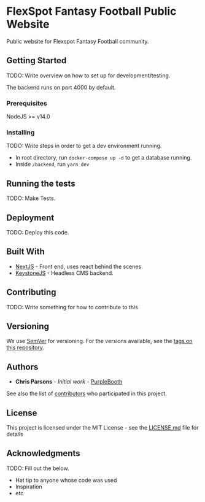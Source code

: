 # FlexSpot Fantasy Football Public Website

Public website for Flexspot Fantasy Football community.

## Getting Started

TODO: Write overview on how to set up for development/testing.

The backend runs on port 4000 by default.

### Prerequisites

NodeJS >= v14.0

### Installing

TODO: Write steps in order to get a dev environment running.

- In root directory, run `docker-compose up -d` to get a database running.
- Inside `/backend`, run `yarn dev`

## Running the tests

TODO: Make Tests.

## Deployment

TODO: Deploy this code.

## Built With

- [NextJS](https://nextjs.org/) - Front end, uses react behind the scenes.
- [KeystoneJS](https://www.keystonejs.com/) - Headless CMS backend.

## Contributing

TODO: Write something for how to contribute to this

## Versioning

We use [SemVer](http://semver.org/) for versioning. For the versions available, see the [tags on this repository](https://github.com/your/project/tags).

## Authors

- **Chris Parsons** - _Initial work_ - [PurpleBooth](https://github.com/chrisparsons83)

See also the list of [contributors](https://github.com/chrisparsons83/flexspotffwebsite/contributors) who participated in this project.

## License

This project is licensed under the MIT License - see the [LICENSE.md](LICENSE.md) file for details

## Acknowledgments

TODO: Fill out the below.

- Hat tip to anyone whose code was used
- Inspiration
- etc
